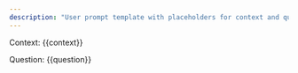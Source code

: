 ```yaml
---
description: "User prompt template with placeholders for context and question to send to the assistant."
---
```


Context:
{{context}}

Question: {{question}}